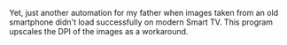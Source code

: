 Yet, just another automation for my father when images taken from an old smartphone didn't load successfully on modern Smart TV. This program upscales the DPI of the images as a workaround.
